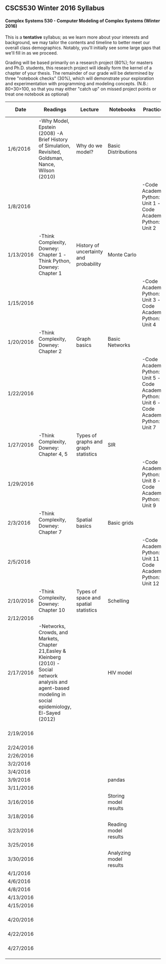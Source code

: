 ## CSCS530 Winter 2016 Syllabus
#### Complex Systems 530 - Computer Modeling of Complex Systems (Winter 2016)

This is a __tentative__ syllabus; as we learn more about your interests and background, we may tailor the contents and timeline to better meet our overall class demographics.  Notably, you'll initially see some large gaps that we'll fill in as we proceed.

Grading will be based primarily on a research project (80%); for masters and Ph.D. students, this research project will ideally form the kernel of a chapter of your thesis.  The remainder of our grade will be determined by three "notebook checks" (30%), which will demonstrate your exploration and experimentation with programming and modeling concepts.  (N.B.: 80+30>100, so that you may either "catch up" on missed project points or treat one notebook as optional)


| Date      | Readings                                                                                                                                                                 | Lecture                                | Notebooks               | Practice                                                                                            | Notebook Checks         | Project                  |
|-----------|--------------------------------------------------------------------------------------------------------------------------------------------------------------------------|----------------------------------------|-------------------------|-----------------------------------------------------------------------------------------------------|-------------------------|--------------------------|
| 1/6/2016  |  -Why Model,   Epstein (2008)      -A Brief History of Simulation,   Revisited, Goldsman, Nance, Wilson (2010)                                                           | Why do we model?                       | Basic Distributions     |                                                                                                     |                         |                          |
| 1/8/2016  |                                                                                                                                                                          |                                        |                         |  -Code   Academy Python: Unit 1      -Code Academy Python: Unit 2                                   |                         |                          |
| 1/13/2016 |  -Think   Complexity, Downey: Chapter 1      -Think Python, Downey: Chapter 1                                                                                            | History of uncertainty and probability | Monte Carlo             |                                                                                                     |                         |                          |
| 1/15/2016 |                                                                                                                                                                          |                                        |                         |  -Code   Academy Python: Unit 3      -Code Academy Python: Unit 4                                   |                         |                          |
| 1/20/2016 |  -Think   Complexity, Downey: Chapter 2                                                                                                                                  | Graph basics                           | Basic Networks          |                                                                                                     |                         | Model Brainstorming (5%) |
| 1/22/2016 |                                                                                                                                                                          |                                        |                         |  -Code   Academy Python: Unit 5      -Code Academy Python: Unit 6      -Code Academy Python: Unit 7 |                         |                          |
| 1/27/2016 |  -Think   Complexity, Downey: Chapter 4, 5                                                                                                                               | Types of graphs and graph statistics   | SIR                     |                                                                                                     |                         |                          |
| 1/29/2016 |                                                                                                                                                                          |                                        |                         |  -Code   Academy Python: Unit 8      -Code Academy Python: Unit 9                                   |                         |                          |
| 2/3/2016  |  -Think   Complexity, Downey: Chapter 7                                                                                                                                  | Spatial basics                         | Basic grids             |                                                                                                     |                         |                          |
| 2/5/2016  |                                                                                                                                                                          |                                        |                         |  -Code   Academy Python: Unit 11      -Code Academy Python: Unit 12                                 |                         |                          |
| 2/10/2016 |  -Think   Complexity, Downey: Chapter 10                                                                                                                                 | Types of space and spatial statistics  | Schelling               |                                                                                                     |                         | Model Proposal (10%)     |
| 2/12/2016 |                                                                                                                                                                          |                                        |                         |                                                                                                     |                         |                          |
| 2/17/2016 |  -Networks,   Crowds, and Markets, Chapter 21,Easley & Kleinberg (2010)      -Social network analysis and   agent-based modeling in social epidemiology, El-Sayed (2012) |                                        | HIV model               |                                                                                                     |                         |                          |
| 2/19/2016 |                                                                                                                                                                          |                                        |                         |                                                                                                     | Notebook Check #1 (10%) |                          |
| 2/24/2016 |                                                                                                                                                                          |                                        |                         |                                                                                                     |                         |                          |
| 2/26/2016 |                                                                                                                                                                          |                                        |                         |                                                                                                     |                         |                          |
| 3/2/2016  |                                                                                                                                                                          |                                        |                         |                                                                                                     |                         |                          |
| 3/4/2016  |                                                                                                                                                                          |                                        |                         |                                                                                                     |                         |                          |
| 3/9/2016  |                                                                                                                                                                          |                                        | pandas                  |                                                                                                     |                         |                          |
| 3/11/2016 |                                                                                                                                                                          |                                        |                         |                                                                                                     |                         |                          |
| 3/16/2016 |                                                                                                                                                                          |                                        | Storing model results   |                                                                                                     |                         | Midterm Assessment (25%) |
| 3/18/2016 |                                                                                                                                                                          |                                        |                         |                                                                                                     |                         |                          |
| 3/23/2016 |                                                                                                                                                                          |                                        | Reading model results   |                                                                                                     |                         |                          |
| 3/25/2016 |                                                                                                                                                                          |                                        |                         |                                                                                                     |                         |                          |
| 3/30/2016 |                                                                                                                                                                          |                                        | Analyzing model results |                                                                                                     | Notebook Check #2 (10%) |                          |
| 4/1/2016  |                                                                                                                                                                          |                                        |                         |                                                                                                     |                         |                          |
| 4/6/2016  |                                                                                                                                                                          |                                        |                         |                                                                                                     |                         |                          |
| 4/8/2016  |                                                                                                                                                                          |                                        |                         |                                                                                                     |                         |                          |
| 4/13/2016 |                                                                                                                                                                          |                                        |                         |                                                                                                     |                         |                          |
| 4/15/2016 |                                                                                                                                                                          |                                        |                         |                                                                                                     |                         |                          |
| 4/20/2016 |                                                                                                                                                                          |                                        |                         |                                                                                                     | Notebook Check #3 (10%) |                          |
| 4/22/2016 |                                                                                                                                                                          |                                        |                         |                                                                                                     |                         |                          |
| 4/27/2016 |                                                                                                                                                                          |                                        |                         |                                                                                                     |                         | Final Assessment (40%)   |
